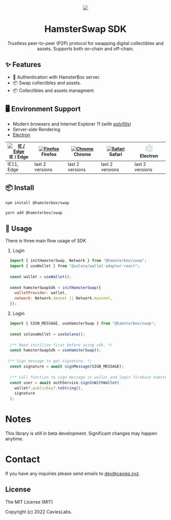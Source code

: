 <p align="center">
  <a href="https://ant.design">
    <img width="200" src="https://cavies.notion.site/image/https%3A%2F%2Fs3-us-west-2.amazonaws.com%2Fsecure.notion-static.com%2F5be89023-c777-4dc5-98ac-85d6c495bf94%2FUntitled.png?id=fd02a538-44bd-4a81-9dc9-3e4b854875be&table=block&spaceId=4b980001-ecea-4d73-93d4-792b10d7fa1a&width=2000&userId=&cache=v2">
  </a>
</p>

<h1 align="center">HamsterSwap SDK</h1>

<div align="center">

Trustless peer-to-peer (P2P) protocol for swapping digital collectibles and assets.
Supports both on-chain and off-chain.

</div>

## ✨ Features

- 🌈 Authentication with HamsterBox server.
- 📦 Swap collectibles and assets.
- 📦 Collectibles and assets managment.

## 🖥 Environment Support

- Modern browsers and Internet Explorer 11 (with [polyfills](https://stackoverflow.com/questions/57020976/polyfills-in-2019-for-ie11))
- Server-side Rendering
- [Electron](https://www.electronjs.org/)

| [<img src="https://raw.githubusercontent.com/alrra/browser-logos/master/src/edge/edge_48x48.png" alt="IE / Edge" width="24px" height="24px" />](http://godban.github.io/browsers-support-badges/)<br>IE / Edge | [<img src="https://raw.githubusercontent.com/alrra/browser-logos/master/src/firefox/firefox_48x48.png" alt="Firefox" width="24px" height="24px" />](http://godban.github.io/browsers-support-badges/)<br>Firefox | [<img src="https://raw.githubusercontent.com/alrra/browser-logos/master/src/chrome/chrome_48x48.png" alt="Chrome" width="24px" height="24px" />](http://godban.github.io/browsers-support-badges/)<br>Chrome | [<img src="https://raw.githubusercontent.com/alrra/browser-logos/master/src/safari/safari_48x48.png" alt="Safari" width="24px" height="24px" />](http://godban.github.io/browsers-support-badges/)<br>Safari | [<img src="https://raw.githubusercontent.com/alrra/browser-logos/master/src/electron/electron_48x48.png" alt="Electron" width="24px" height="24px" />](http://godban.github.io/browsers-support-badges/)<br>Electron |
| -------------------------------------------------------------------------------------------------------------------------------------------------------------------------------------------------------------- | ---------------------------------------------------------------------------------------------------------------------------------------------------------------------------------------------------------------- | ------------------------------------------------------------------------------------------------------------------------------------------------------------------------------------------------------------ | ------------------------------------------------------------------------------------------------------------------------------------------------------------------------------------------------------------ | -------------------------------------------------------------------------------------------------------------------------------------------------------------------------------------------------------------------- |
| IE11, Edge                                                                                                                                                                                                     | last 2 versions                                                                                                                                                                                                  | last 2 versions                                                                                                                                                                                              | last 2 versions                                                                                                                                                                                              | last 2 versions                                                                                                                                                                                                      |

## 📦 Install

```bash
npm install @hamsterbox/swap
```

```bash
yarn add @hamsterbox/swap
```

## 🔨 Usage


There is three main flow usage of SDK

1. Login

```jsx
  import { initHamsterSwap, Network } from "@hamsterbox/swap";
  import { useWallet } from "@solana/wallet-adapter-react";

  const wallet = useWallet();

  const hamsterSwapSdk = initHamsterSwap({
    walletProvider: wallet,
    network: Network.devnet || Network.mainnet,
  });

```


2. Login

```jsx
  import { SIGN_MESSAGE, useHamsterSwap } from "@hamsterbox/swap";

  const solanaWallet = useSolana();

  /** Need initilize first before using sdk. */
  const hamsterSwapSdk = useHamsterSwap();

 /** Sign message to get signature. */
  const signature = await signMessage(SIGN_MESSAGE);

  /** Call function to sign message in wallet and login firebase hamsterbox server. */
  const user = await authService.signInWithWallet(
    wallet?.publicKey?.toString(),
    signature
  );
```

# Notes

This library is still in beta development. Significant changes may happen anytime.

# Contact

If you have any inquiries please send emails to dev@cavies.xyz.

## License
 
The MIT License (MIT)

Copyright (c) 2022 CaviesLabs.
